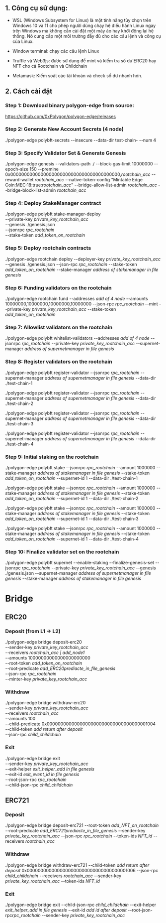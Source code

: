 ## 1. Công cụ sử dụng:

- WSL (Windows Subsystem for Linux) là một tính năng tùy chọn trên Windows 10 và 11 cho phép người dùng chạy hệ điều hành Linux ngay trên Windows mà không cần cài đặt một máy ảo hay khởi động lại hệ thống. Nó cung cấp một môi trường đầy đủ cho các câu lệnh và công cụ của Linux.

- Window terminal: chạy các câu lệnh Linux

- Truffle và Web3js: được sử dụng để mint và kiểm tra số dư ERC20 hay NFT cho cả Rootchain và Childchain

- Metamask: Kiểm soát các tài khoản và check số dư nhanh hơn.

## 2. Cách cài đặt

### Step 1: Download binary polygon-edge from source:

https://github.com/0xPolygon/polygon-edge/releases

### Step 2: Generate New Account Secrets (4 node)

./polygon-edge polybft-secrets --insecure --data-dir test-chain- --num 4

### Step 3: Specify Validator Set & Generate Genesis

./polygon-edge genesis --validators-path ./ --block-gas-limit 10000000 --epoch-size 150 --premine 0x0000000000000000000000000000000000000000,_rootchain_acc_ --reward-wallet _rootchain_acc_ --native-token-config "Mintable Edge Coin:MEC:18:true:_rootchain_acc_" --bridge-allow-list-admin _rootchain_acc_ --bridge-block-list-admin _rootchain_acc_

### Step 4: Deploy StakeManager contract

./polygon-edge polybft stake-manager-deploy \
--private-key _private_key_rootchain_acc_ \
--genesis ./genesis.json \
--jsonrpc _rpc_rootchain_ \
--stake-token _add_token_on_rootchain_

### Step 5: Deploy rootchain contracts

./polygon-edge rootchain deploy --deployer-key _private_key_rootchain_acc_ --genesis ./genesis.json --json-rpc _rpc_rootchain_ --stake-token _add_token_on_rootchain_ --stake-manager _address of stakemanager in file genesis_

### Step 6: Funding validators on the rootchain

./polygon-edge rootchain fund --addresses _add of 4 node_ --amounts 10000000,10000000,10000000,10000000 --json-rpc _rpc_rootchain_ --mint --private-key _private_key_rootchain_acc_ --stake-token _add_token_on_rootchain_

### Step 7: Allowlist validators on the rootchain

./polygon-edge polybft whitelist-validators --addresses _add of 4 node_ --jsonrpc _rpc_rootchain_ --private-key _private_key_rootchain_acc_ --supernet-manager _address of supernetmanager in file genesis_

### Step 8: Register validators on the rootchain

./polygon-edge polybft register-validator --jsonrpc _rpc_rootchain_ --supernet-manager _address of supernetmanager in file genesis_ --data-dir ./test-chain-1

./polygon-edge polybft register-validator --jsonrpc _rpc_rootchain_ --supernet-manager _address of supernetmanager in file genesis_ --data-dir ./test-chain-2

./polygon-edge polybft register-validator --jsonrpc _rpc_rootchain_ --supernet-manager _address of supernetmanager in file genesis_ --data-dir ./test-chain-3

./polygon-edge polybft register-validator --jsonrpc _rpc_rootchain_ --supernet-manager _address of supernetmanager in file genesis_ --data-dir ./test-chain-4

### Step 9: Initial staking on the rootchain

./polygon-edge polybft stake --jsonrpc _rpc_rootchain_ --amount 1000000 --stake-manager _address of stakemanager in file genesis_ --stake-token _add_token_on_rootchain_ --supernet-id 1 --data-dir ./test-chain-1

./polygon-edge polybft stake --jsonrpc _rpc_rootchain_ --amount 1000000 --stake-manager _address of stakemanager in file genesis_ --stake-token _add_token_on_rootchain_ --supernet-id 1 --data-dir ./test-chain-2

./polygon-edge polybft stake --jsonrpc _rpc_rootchain_ --amount 1000000 --stake-manager _address of stakemanager in file genesis_ --stake-token _add_token_on_rootchain_ --supernet-id 1 --data-dir ./test-chain-3

./polygon-edge polybft stake --jsonrpc _rpc_rootchain_ --amount 1000000 --stake-manager _address of stakemanager in file genesis_ --stake-token _add_token_on_rootchain_ --supernet-id 1 --data-dir ./test-chain-4

### Step 10: Finalize validator set on the rootchain

./polygon-edge polybft supernet --enable-staking --finalize-genesis-set --jsonrpc _rpc_rootchain_ --private-key _private_key_rootchain_acc_ --genesis ./genesis.json --supernet-manager _address of supernetmanager in file genesis_ --stake-manager _address of stakemanager in file genesis_

# Bridge

## ERC20

### Deposit (from L1 -> L2)

./polygon-edge bridge deposit-erc20 \
 --sender-key _private_key_rootchain_acc_ \
 --receivers _rootchain_acc | add_node1_ \
 --amounts 10000000000000000000000 \
 --root-token _add_token_on_rootchain_ \
 --root-predicate _add_ERC20prediacte_in_file_genesis_ \
 --json-rpc _rpc_rootchain_\
 --minter-key _private_key_rootchain_acc_

### Withdraw

./polygon-edge bridge withdraw-erc20 \
 --sender-key _private_key_rootchain_acc_ \
 --receivers _rootchain_acc_ \
 --amounts 100\
 --child-predicate 0x0000000000000000000000000000000000001004 \
 --child-token _add return after deposit_ \
 --json-rpc _child_childchain_

### Exit

./polygon-edge bridge exit \
 --sender-key _private_key_rootchain_acc_\
 --exit-helper _exit_helper_add in file genesis_ \
 --exit-id _exit_event_id in file genesis_ \
 --root-json-rpc _rpc_rootchain_ \
 --child-json-rpc _child_childchain_

## ERC721

### Deposit

./polygon-edge bridge deposit-erc721 --root-token _add_NFT_on_rootchain_ --root-predicate _add_ERC721prediacte_in_file_genesis_ --sender-key _private_key_rootchain_acc_ --json-rpc _rpc_rootchain_ --token-ids _NFT_id_ --receivers _rootchain_acc_

### Withdraw

./polygon-edge bridge withdraw-erc721 --child-token _add return after deposit_ 0x0000000000000000000000000000000000001006 --json-rpc _child_childchain_ --receivers _rootchain_acc_ --sender-key _private_key_rootchain_acc_ --token-ids _NFT_id_

### Exit

./polygon-edge bridge exit --child-json-rpc _child_childchain_ --exit-helper _exit_helper_add in file genesis_ --exit-id _add id after deposit_ --root-json-rpc*rpc_rootchain* --sender-key _private_key_rootchain_acc_
